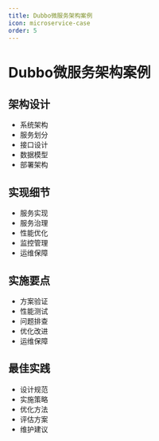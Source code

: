 ```yaml
---
title: Dubbo微服务架构案例
icon: microservice-case
order: 5
---
```


# Dubbo微服务架构案例

## 架构设计
- 系统架构
- 服务划分
- 接口设计
- 数据模型
- 部署架构

## 实现细节
- 服务实现
- 服务治理
- 性能优化
- 监控管理
- 运维保障

## 实施要点
- 方案验证
- 性能测试
- 问题排查
- 优化改进
- 运维保障

## 最佳实践
- 设计规范
- 实施策略
- 优化方法
- 评估方案
- 维护建议
